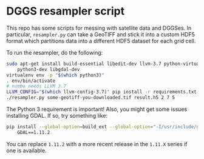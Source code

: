 # DGGS resampler script

This repo has some scripts for messing with satellite data and DGGSes. In
particular, `resampler.py` can take a GeoTIFF and stick it into a custom HDF5
format which partitions data into a different HDF5 dataset for each grid cell.

To run the resampler, do the following:

```sh
sudo apt-get install build-essential libedit-dev llvm-3.7 python-virtualenv \
    python3-dev libgdal-dev
virtualenv env -p "$(which python3)"
. env/bin/activate
# numba needs LLVM 3.7
LLVM_CONFIG="$(which llvm-config-3.7)" pip install -r requirements.txt
./resampler.py some-geotiff-you-downloaded.tif result.h5 2 7 5
```

The Python 3 requirement is important! Also, you might get some issues
installing GDAL. If so, try something like:

```sh
pip install --global-option=build_ext --global-option="-I/usr/include/gdal" \
    GDAL==1.11.2
```

You can replace `1.11.2` with a more recent release in the `1.11.X` series if
one is available.
